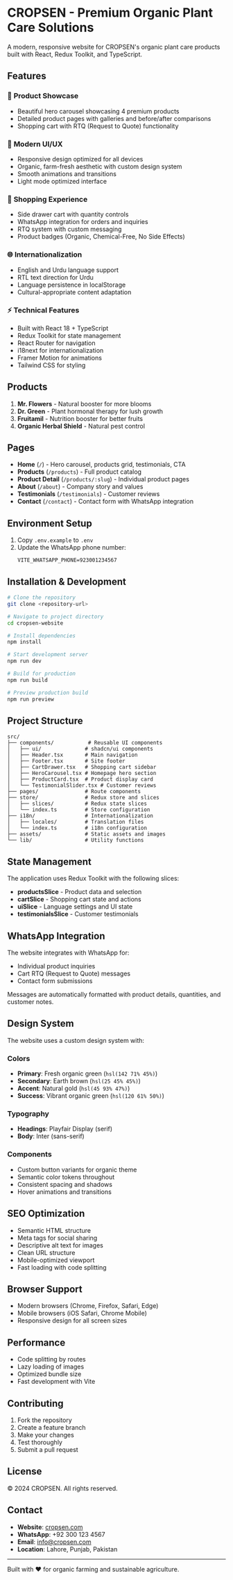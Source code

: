 # CROPSEN - Premium Organic Plant Care Solutions

A modern, responsive website for CROPSEN's organic plant care products built with React, Redux Toolkit, and TypeScript.

## Features

### 🌱 **Product Showcase**
- Beautiful hero carousel showcasing 4 premium products
- Detailed product pages with galleries and before/after comparisons
- Shopping cart with RTQ (Request to Quote) functionality

### 📱 **Modern UI/UX**
- Responsive design optimized for all devices
- Organic, farm-fresh aesthetic with custom design system
- Smooth animations and transitions
- Light mode optimized interface

### 🛒 **Shopping Experience**
- Side drawer cart with quantity controls
- WhatsApp integration for orders and inquiries
- RTQ system with custom messaging
- Product badges (Organic, Chemical-Free, No Side Effects)

### 🌐 **Internationalization**
- English and Urdu language support
- RTL text direction for Urdu
- Language persistence in localStorage
- Cultural-appropriate content adaptation

### ⚡ **Technical Features**
- Built with React 18 + TypeScript
- Redux Toolkit for state management
- React Router for navigation
- i18next for internationalization
- Framer Motion for animations
- Tailwind CSS for styling

## Products

1. **Mr. Flowers** - Natural booster for more blooms
2. **Dr. Green** - Plant hormonal therapy for lush growth
3. **Fruitamil** - Nutrition booster for better fruits
4. **Organic Herbal Shield** - Natural pest control

## Pages

- **Home** (`/`) - Hero carousel, products grid, testimonials, CTA
- **Products** (`/products`) - Full product catalog
- **Product Detail** (`/products/:slug`) - Individual product pages
- **About** (`/about`) - Company story and values
- **Testimonials** (`/testimonials`) - Customer reviews
- **Contact** (`/contact`) - Contact form with WhatsApp integration

## Environment Setup

1. Copy `.env.example` to `.env`
2. Update the WhatsApp phone number:
   ```
   VITE_WHATSAPP_PHONE=923001234567
   ```

## Installation & Development

```bash
# Clone the repository
git clone <repository-url>

# Navigate to project directory
cd cropsen-website

# Install dependencies
npm install

# Start development server
npm run dev

# Build for production
npm run build

# Preview production build
npm run preview
```

## Project Structure

```
src/
├── components/           # Reusable UI components
│   ├── ui/              # shadcn/ui components
│   ├── Header.tsx       # Main navigation
│   ├── Footer.tsx       # Site footer
│   ├── CartDrawer.tsx   # Shopping cart sidebar
│   ├── HeroCarousel.tsx # Homepage hero section
│   ├── ProductCard.tsx  # Product display card
│   └── TestimonialSlider.tsx # Customer reviews
├── pages/               # Route components
├── store/               # Redux store and slices
│   ├── slices/          # Redux state slices
│   └── index.ts         # Store configuration
├── i18n/                # Internationalization
│   ├── locales/         # Translation files
│   └── index.ts         # i18n configuration
├── assets/              # Static assets and images
└── lib/                 # Utility functions
```

## State Management

The application uses Redux Toolkit with the following slices:

- **productsSlice** - Product data and selection
- **cartSlice** - Shopping cart state and actions  
- **uiSlice** - Language settings and UI state
- **testimonialsSlice** - Customer testimonials

## WhatsApp Integration

The website integrates with WhatsApp for:
- Individual product inquiries
- Cart RTQ (Request to Quote) messages
- Contact form submissions

Messages are automatically formatted with product details, quantities, and customer notes.

## Design System

The website uses a custom design system with:

### Colors
- **Primary**: Fresh organic green (`hsl(142 71% 45%)`)
- **Secondary**: Earth brown (`hsl(25 45% 45%)`) 
- **Accent**: Natural gold (`hsl(45 93% 47%)`)
- **Success**: Vibrant organic green (`hsl(120 61% 50%)`)

### Typography
- **Headings**: Playfair Display (serif)
- **Body**: Inter (sans-serif)

### Components
- Custom button variants for organic theme
- Semantic color tokens throughout
- Consistent spacing and shadows
- Hover animations and transitions

## SEO Optimization

- Semantic HTML structure
- Meta tags for social sharing
- Descriptive alt text for images
- Clean URL structure
- Mobile-optimized viewport
- Fast loading with code splitting

## Browser Support

- Modern browsers (Chrome, Firefox, Safari, Edge)
- Mobile browsers (iOS Safari, Chrome Mobile)
- Responsive design for all screen sizes

## Performance

- Code splitting by routes
- Lazy loading of images
- Optimized bundle size
- Fast development with Vite

## Contributing

1. Fork the repository
2. Create a feature branch
3. Make your changes
4. Test thoroughly
5. Submit a pull request

## License

© 2024 CROPSEN. All rights reserved.

## Contact

- **Website**: [cropsen.com](https://cropsen.com)
- **WhatsApp**: +92 300 123 4567
- **Email**: info@cropsen.com
- **Location**: Lahore, Punjab, Pakistan

---

Built with ❤️ for organic farming and sustainable agriculture.